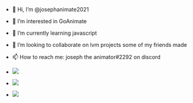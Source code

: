- 👋 Hi, I’m @josephanimate2021
- 👀 I’m interested in GoAnimate
- 🌱 I’m currently learning javascript
- 💞️ I’m looking to collaborate on lvm projects some of my friends made
- 📫 How to reach me: joseph the animator#2292 on discord

- <a href="https://github.com/josephanimate2021"><img src="https://github-readme-stats.vercel.app/api?username=josephanimate2021&count_private=true&show_icons=true&theme=dark"></a>
- <a href="https://github.com/josephanimate2021/ga"><img src="https://github-readme-stats.vercel.app/api/pin/?username=josephanimate2021&repo=ga&theme=dark&show_owner=true"></a>
- <a href="https://github.com/josephanimate2021"><img src="https://github-readme-stats.vercel.app/api/top-langs/?username=josephanimate2021&theme=dark"></a>

